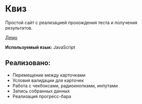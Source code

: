 # Квиз
Простой сайт с реализацией прохождения теста и получения результатов.

[Демо](https://katvick.github.io/quiz/)

**Используемый язык:** JavaScript

## Реализовано:
- Перемещение между карточками
- Условия валидации для карточек
- Работа с чекбоксами, радиокнопками, инпутами
- Запись собранных данных
- Реализация прогресс-бара
